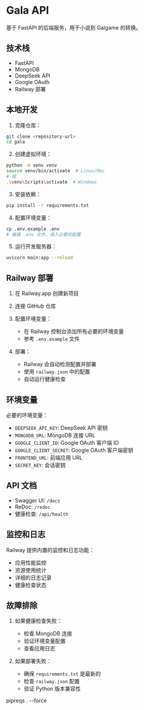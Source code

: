 # Gala API

基于 FastAPI 的后端服务，用于小说到 Galgame 的转换。

## 技术栈

- FastAPI
- MongoDB
- DeepSeek API
- Google OAuth
- Railway 部署

## 本地开发

1. 克隆仓库：
```bash
git clone <repository-url>
cd gala
```

2. 创建虚拟环境：
```bash
python -m venv venv
source venv/bin/activate  # Linux/Mac
# 或
.\venv\Scripts\activate  # Windows
```

3. 安装依赖：
```bash
pip install -r requirements.txt
```

4. 配置环境变量：
```bash
cp .env.example .env
# 编辑 .env 文件，填入必要的配置
```

5. 运行开发服务器：
```bash
uvicorn main:app --reload
```

## Railway 部署

1. 在 Railway.app 创建新项目

2. 连接 GitHub 仓库

3. 配置环境变量：
   - 在 Railway 控制台添加所有必要的环境变量
   - 参考 `.env.example` 文件

4. 部署：
   - Railway 会自动检测配置并部署
   - 使用 `railway.json` 中的配置
   - 自动运行健康检查

## 环境变量

必要的环境变量：

- `DEEPSEEK_API_KEY`: DeepSeek API 密钥
- `MONGODB_URL`: MongoDB 连接 URL
- `GOOGLE_CLIENT_ID`: Google OAuth 客户端 ID
- `GOOGLE_CLIENT_SECRET`: Google OAuth 客户端密钥
- `FRONTEND_URL`: 前端应用 URL
- `SECRET_KEY`: 会话密钥

## API 文档

- Swagger UI: `/docs`
- ReDoc: `/redoc`
- 健康检查: `/api/health`

## 监控和日志

Railway 提供内置的监控和日志功能：

- 应用性能监控
- 资源使用统计
- 详细的日志记录
- 健康检查状态

## 故障排除

1. 如果健康检查失败：
   - 检查 MongoDB 连接
   - 验证环境变量配置
   - 查看应用日志

2. 如果部署失败：
   - 确保 `requirements.txt` 是最新的
   - 检查 `railway.json` 配置
   - 验证 Python 版本兼容性

pipreqs . --force 